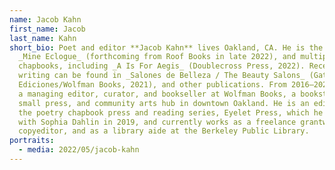 ```yaml
---
name: Jacob Kahn
first_name: Jacob
last_name: Kahn
short_bio: Poet and editor **Jacob Kahn** lives Oakland, CA. He is the author of
  _Mine Eclogue_ (forthcoming from Roof Books in late 2022), and multiple the
  chapbooks, including _A Is For Aegis_ (Doublecross Press, 2022). Recent
  writing can be found in _Salones de Belleza / The Beauty Salons_ (Gato Negro
  Ediciones/Wolfman Books, 2021), and other publications. From 2016–2020, he was
  a managing editor, curator, and bookseller at Wolfman Books, a bookstore,
  small press, and community arts hub in downtown Oakland. He is an editor of
  the poetry chapbook press and reading series, Eyelet Press, which he cofounded
  with Sophia Dahlin in 2019, and currently works as a freelance grantwriter and
  copyeditor, and as a library aide at the Berkeley Public Library.
portraits:
  - media: 2022/05/jacob-kahn
---
```


